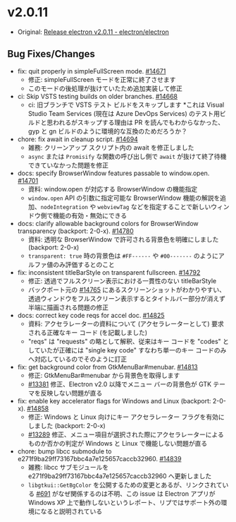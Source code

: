 # v2.0.11

* Original: [Release electron v2.0.11 - electron/electron](https://github.com/electron/electron/releases/tag/v2.0.11)

## Bug Fixes/Changes

* fix: quit properly in simpleFullScreen mode. [#14671](https://github.com/electron/electron/pull/14671)
  * 修正: simpleFullScreen モードを正常に終了させます
  * このモードの後処理が抜けていたため追加実装して修正
* ci: Skip VSTS testing builds on older branches. [#14668](https://github.com/electron/electron/pull/14668)
  * ci: 旧ブランチで VSTS テスト ビルドをスキップします
  *これは  Visual Studio Team Services (現在は Azure DevOps Services) のテスト用ビルドと思われるがスキップする理由は PR を読んでもわからなかった、gyp と gn ビルドのように環境的な互換のためだろうか？
* chore: fix await in cleanup script. [#14694](https://github.com/electron/electron/pull/14694)
  * 雑務: クリーンアップ スクリプト内の await を修正しました
  * `async` または `Promisify` な関数の呼び出し側で  `await` が抜けて終了待機できていなかった問題を修正
* docs: specify BrowserWindow features passable to window.open. [#14701](https://github.com/electron/electron/pull/14701)
  * 資料: window.open が対応する BrowserWindow の機能指定
  * `window.open` API の引数に指定可能な BrowserWindow 機能の解説を追加、`nodeIntegration` や `webviewTag` などを指定することで新しいウィンドウ側で機能の有効・無効にできる
* docs: clarify allowable background colors for BrowserWindow transparency (backport: 2-0-x). [#14780](https://github.com/electron/electron/pull/14780)
  * 資料: 透明な BrowserWindow で許可される背景色を明確にしました (backport: 2-0-x)
  * `transparent: true` 時の背景色は `#FF------` や `#00-------` のようにアルファ値のみ評価するとのこと
* fix: inconsistent titleBarStyle on transparent fullscreen. [#14792](https://github.com/electron/electron/pull/14792)
  * 修正: 透過でフルスクリーン表示における一貫性のない titleBarStyle
  * バックポート元の [#14765](https://github.com/electron/electron/pull/14765) にあるスクリーンショットがわかりやすい、透過ウィンドウをフルスクリーン表示するとタイトルバー部分が消えず半端に描画される問題の修正
* docs: correct key code reqs for accel doc. [#14825](https://github.com/electron/electron/pull/14825)
  * 資料: アクセラレーターの資料について (アクセラレーターとして) 要求される正確なキー コード (を記載しました)
  * "reqs" は "requests" の略として解釈、従来はキー コードを "codes" としていたが正確には "single key code" すなわち単一のキー コードのみへ対応しているのでそのように訂正
* fix: get background color from GtkMenuBar#menubar. [#14813](https://github.com/electron/electron/pull/14813)
  * 修正: GtkMenuBar#menubar から背景色を取得します
  * [#13381](https://github.com/electron/electron/issues/13381) 修正、Electron v2.0 以降でメニュー バーの背景色が GTK テーマを反映しない問題が直る
* fix: enable key accelerator flags for Windows and Linux (backport: 2-0-x). [#14858](https://github.com/electron/electron/pull/14858)
  * 修正: Windows と Linux 向けにキー アクセラレーター フラグを有効にしました (backport: 2-0-x)
  * [#13289](https://github.com/electron/electron/issues/13289) 修正、メニュー項目が選択された際にアクセラレーターによるものか否かの判定が Windows と Linux で機能しない問題が直る
* chore: bump libcc submodule to e271f9ba29ff73167bbc4a7e125657caccb32960. [#14839](https://github.com/electron/electron/pull/14839)
  * 雑務: libcc サブモジュールを e271f9ba29ff73167bbc4a7e125657caccb32960 へ更新しました
  * `libgtkui::GetBgColor` を公開するための変更とあるが、リンクされている [#691](https://github.com/electron/electron/issues/691) がなぜ関係するのは不明、この issue は Electron アプリが Windows XP 上で動作しないというレポート、リプではサポート外の環境になると説明されている
